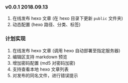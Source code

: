 ### v0.0.1 2018.09.13

1. 在线发布 hexo 文章 (在 hexo 目录下更新 `public` 文件夹)
2. 动态配置 (hexo 路径、分类、标签)

### 计划实现

1. 在线发布 hexo 文章 (调用 hexo 自动部署至指定服务器)
2. 编辑区支持 markdown 预览
3. 增加密码配置 (md5 对密码加密)
4. 支持查看本地 hexo 文章列表
5. 对发布的同名文件，进行错误提示
